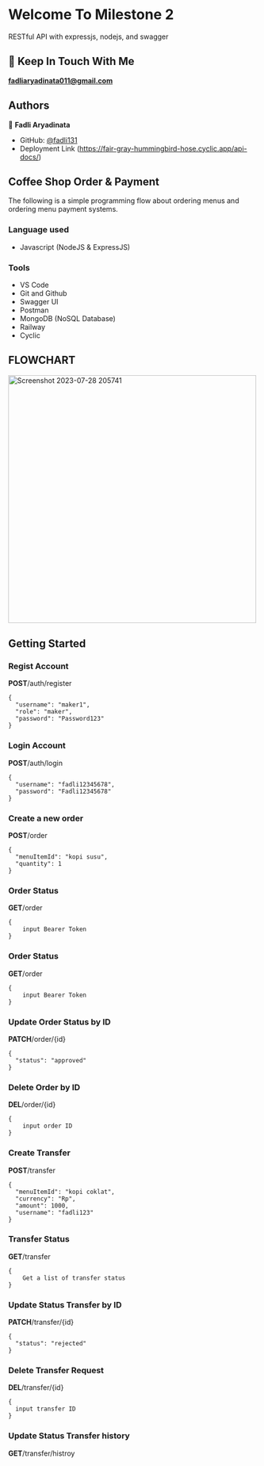 # Welcome To Milestone 2 
RESTful API with expressjs, nodejs, and swagger

## 👋 Keep In Touch With Me 
**fadliaryadinata011@gmail.com**

## Authors

👤 **Fadli Aryadinata**

- GitHub: [@fadli131](https://github.com/fadli131)
- Deployment Link (https://fair-gray-hummingbird-hose.cyclic.app/api-docs/)

## Coffee Shop Order & Payment

The following is a simple programming flow about ordering menus and ordering menu payment systems.

### Language used 
- Javascript (NodeJS & ExpressJS)

### Tools
- VS Code
- Git and Github    
- Swagger UI
- Postman
- MongoDB (NoSQL Database)
- Railway
- Cyclic

## FLOWCHART
<img width="500" alt="Screenshot 2023-07-28 205741" src="https://github.com/RevoU-FSSE-2/week-11-fadli131/assets/109584701/ac75c5f6-dbb4-4ba2-a50a-7cf9ba0e4ca2">

## Getting Started 

### Regist Account

**POST**/auth/register
```
{
  "username": "maker1",
  "role": "maker",
  "password": "Password123"
}
```
### Login Account

**POST**/auth/login
```
{
  "username": "fadli12345678",
  "password": "Fadli12345678"
}
```
### Create a new order

**POST**/order
```
{
  "menuItemId": "kopi susu",
  "quantity": 1
}
```

### Order Status

**GET**/order
```
{
    input Bearer Token
}
```

### Order Status

**GET**/order
```
{
    input Bearer Token
}
```

### Update Order Status by ID

**PATCH**/order/{id}
```
{
  "status": "approved"
}
```

### Delete Order by ID

**DEL**/order/{id}
```
{
    input order ID
}
```

### Create Transfer

**POST**/transfer
```
{
  "menuItemId": "kopi coklat",
  "currency": "Rp",
  "amount": 1000,
  "username": "fadli123"
}
```

### Transfer Status

**GET**/transfer
```
{
    Get a list of transfer status
}
```

### Update Status Transfer by ID

**PATCH**/transfer/{id}
```
{
  "status": "rejected"
}
```

### Delete Transfer Request

**DEL**/transfer/{id}
```
{
  input transfer ID
}
```

### Update Status Transfer history

**GET**/transfer/histroy